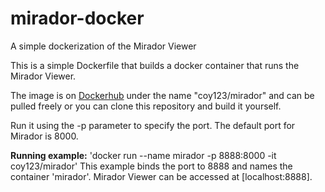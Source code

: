 # mirador-docker
A simple dockerization of the Mirador Viewer

This is a simple Dockerfile that builds a docker container that runs the Mirador Viewer.

The image is on [Dockerhub](https://hub.docker.com/r/coy123/mirador/) under the name "coy123/mirador" and can be pulled freely or you can clone this repository and build it yourself.

Run it using the -p parameter to specify the port. The default port for Mirador is 8000.

**Running example:** 'docker run --name mirador -p 8888:8000 -it coy123/mirador'
This example binds the port to 8888 and names the container 'mirador'. Mirador Viewer can be accessed at [localhost:8888].
